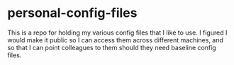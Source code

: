 # personal-config-files
This is a repo for holding my various config files that I like to use. I figured I would make it public so I can access them across different machines, and so that I can point colleagues to them should they need baseline config files.
